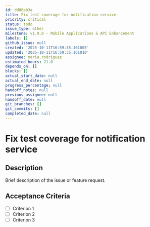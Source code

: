 ```yaml
---
id: dd86ab3a
title: Fix test coverage for notification service
priority: critical
status: todo
issue_type: other
milestone: v1.9.0 - Mobile Applications & API Enhancement
labels: []
github_issue: null
created: '2025-10-11T16:59:35.161005'
updated: '2025-10-11T16:59:35.161010'
assignee: maria.rodriguez
estimated_hours: 21.0
depends_on: []
blocks: []
actual_start_date: null
actual_end_date: null
progress_percentage: null
handoff_notes: null
previous_assignee: null
handoff_date: null
git_branches: []
git_commits: []
completed_date: null
---
```


# Fix test coverage for notification service

## Description

Brief description of the issue or feature request.

## Acceptance Criteria

- [ ] Criterion 1
- [ ] Criterion 2
- [ ] Criterion 3